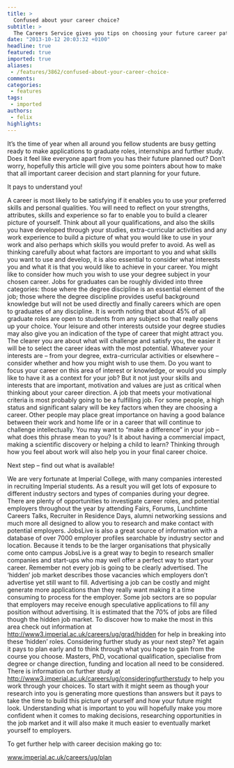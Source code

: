 ```yaml
---
title: >
  Confused about your career choice?
subtitle: >
  The Careers Service gives you tips on choosing your future career path.
date: "2013-10-12 20:03:32 +0100"
headline: true
featured: true
imported: true
aliases:
 - /features/3862/confused-about-your-career-choice-
comments:
categories:
 - features
tags:
 - imported
authors:
 - felix
highlights:
---
```


It’s the time of year when all around you fellow students are busy getting ready to make applications to graduate roles, internships and further study. Does it feel like everyone apart from you has their future planned out? Don’t worry, hopefully this article will give you some pointers about how to make that all important career decision and start planning for your future.

It pays to understand you!

A career is most likely to be satisfying if it enables you to use your preferred skills and personal qualities. You will need to reflect on your strengths, attributes, skills and experience so far to enable you to build a clearer picture of yourself. Think about all your qualifications, and also the skills you have developed through your studies, extra-curricular activities and any work experience to build a picture of what you would like to use in your work and also perhaps which skills you would prefer to avoid.
 As well as thinking carefully about what factors are important to you and what skills you want to use and develop, it is also essential to consider what interests you and what it is that you would like to achieve in your career. You might like to consider how much you wish to use your degree subject in your chosen career. Jobs for graduates can be roughly divided into three categories: those where the degree discipline is an essential element of the job; those where the degree discipline provides useful background knowledge but will not be used directly and finally careers which are open to graduates of any discipline. It is worth noting that about 45% of all graduate roles are open to students from any subject so that really opens up your choice. Your leisure and other interests outside your degree studies may also give you an indication of the type of career that might attract you. The clearer you are about what will challenge and satisfy you, the easier it will be to select the career ideas with the most potential.
 Whatever your interests are – from your degree, extra-curricular activities or elsewhere – consider whether and how you might wish to use them. Do you want to focus your career on this area of interest or knowledge, or would you simply like to have it as a context for your job?
 But it not just your skills and interests that are important, motivation and values are just as critical when thinking about your career direction. A job that meets your motivational criteria is most probably going to be a fulfilling job. For some people, a high status and significant salary will be key factors when they are choosing a career. Other people may place great importance on having a good balance between their work and home life or in a career that will continue to challenge intellectually. You may want to “make a difference” in your job – what does this phrase mean to you? Is it about having a commercial impact, making a scientific discovery or helping a child to learn? Thinking through how you feel about work will also help you in your final career choice.

Next step – find out what is available!

We are very fortunate at Imperial College, with many companies interested in recruiting Imperial students. As a result you will get lots of exposure to different industry sectors and types of companies during your degree. There are plenty of opportunities to investigate career roles, and potential employers throughout the year by attending Fairs, Forums, Lunchtime Careers Talks, Recruiter in Residence Days, alumni networking sessions and much more all designed to allow you to research and make contact with potential employers. JobsLive is also a great source of information with a database of over 7000 employer profiles searchable by industry sector and location. Because it tends to be the larger organisations that physically come onto campus JobsLive is a great way to begin to research smaller companies and start-ups who may well offer a perfect way to start your career.
 Remember not every job is going to be clearly advertised. The ‘hidden’ job market describes those vacancies which employers don’t advertise yet still want to fill. Advertising a job can be costly and might generate more applications than they really want making it a time consuming to process for the employer. Some job sectors are so popular that employers may receive enough speculative applications to fill any position without advertising. It is estimated that the 70% of jobs are filled though the hidden job market. To discover how to make the most in this area check out information at http://www3.imperial.ac.uk/careers/ug/grad/hidden for help in breaking into these ‘hidden’ roles.
 Considering further study as your next step? Yet again it pays to plan early and to think through what you hope to gain from the course you choose. Masters, PhD, vocational qualification, specialise from degree or change direction, funding and location all need to be considered. There is information on further study at http://www3.imperial.ac.uk/careers/ug/consideringfurtherstudy to help you work through your choices.
 To start with it might seem as though your research into you is generating more questions than answers but it pays to take the time to build this picture of yourself and how your future might look. Understanding what is important to you will hopefully make you more confident when it comes to making decisions, researching opportunities in the job market and it will also make it much easier to eventually market yourself to employers.

To get further help with career decision making go to:

www.imperial.ac.uk/careers/ug/plan
